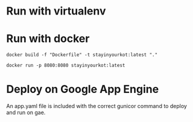 # Run with virtualenv
# Run with docker

```shell
docker build -f "Dockerfile" -t stayinyourkot:latest "."
```

```shell
docker run -p 8080:8080 stayinyourkot:latest
```

# Deploy on Google App Engine

An app.yaml file is included with the correct gunicor command to deploy and run on gae.
